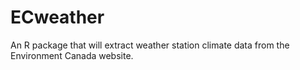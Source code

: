 # ECweather
An R package that will extract weather station climate data from the Environment Canada website.
